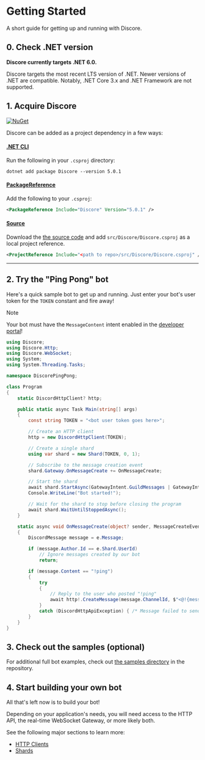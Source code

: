# Getting Started
A short guide for getting up and running with Discore.

## 0. Check .NET version
**Discore currently targets .NET 6.0.**

Discore targets the most recent LTS version of .NET. Newer versions of .NET are compatible. Notably, .NET Core 3.x and .NET Framework are not supported.

## 1. Acquire Discore
[![NuGet](https://img.shields.io/nuget/v/Discore.svg?style=flat-square)](https://www.nuget.org/packages/Discore/)

Discore can be added as a project dependency in a few ways:

#### [.NET CLI](#tab/dotnet-cli)
Run the following in your `.csproj` directory:
```
dotnet add package Discore --version 5.0.1
```
#### [PackageReference](#tab/package-reference)
Add the following to your `.csproj`:
```xml
<PackageReference Include="Discore" Version="5.0.1" />
```
#### [Source](#tab/source)
Download the [the source code](https://github.com/Francessco121/Discore) and add `src/Discore/Discore.csproj` as a local project reference.
```xml
<ProjectReference Include="<path to repo>/src/Discore/Discore.csproj" />
```

---

## 2. Try the "Ping Pong" bot
Here's a quick sample bot to get up and running. Just enter your bot's user token for the `TOKEN` constant and fire away!

> [!NOTE]
> Your bot must have the `MessageContent` intent enabled in the [developer portal](https://discord.com/developers/applications)!

```csharp
using Discore;
using Discore.Http;
using Discore.WebSocket;
using System;
using System.Threading.Tasks;

namespace DiscorePingPong;

class Program
{
    static DiscordHttpClient? http;

    public static async Task Main(string[] args)
    {
        const string TOKEN = "<bot user token goes here>";

        // Create an HTTP client
        http = new DiscordHttpClient(TOKEN);

        // Create a single shard
        using var shard = new Shard(TOKEN, 0, 1);

        // Subscribe to the message creation event
        shard.Gateway.OnMessageCreate += OnMessageCreate;

        // Start the shard
        await shard.StartAsync(GatewayIntent.GuildMessages | GatewayIntent.MessageContent);
        Console.WriteLine("Bot started!");

        // Wait for the shard to stop before closing the program
        await shard.WaitUntilStoppedAsync();
    }

    static async void OnMessageCreate(object? sender, MessageCreateEventArgs e)
    {
        DiscordMessage message = e.Message;

        if (message.Author.Id == e.Shard.UserId)
            // Ignore messages created by our bot
            return;

        if (message.Content == "!ping")
        {
            try
            {
                // Reply to the user who posted "!ping"
                await http!.CreateMessage(message.ChannelId, $"<@!{message.Author.Id}> Pong!");
            }
            catch (DiscordHttpApiException) { /* Message failed to send... :( */ }
        }
    }
}
```

## 3. Check out the samples (optional)
For additional full bot examples, check out [the samples directory](https://github.com/Francessco121/Discore/tree/v5/samples) in the repository.

## 4. Start building your own bot
All that's left now is to build your bot!

Depending on your application's needs, you will need access to the HTTP API, the real-time WebSocket Gateway, or more likely both.

See the following major sections to learn more:
- [HTTP Clients](./http/http_client.md)
- [Shards](./gateway/shards.md)
